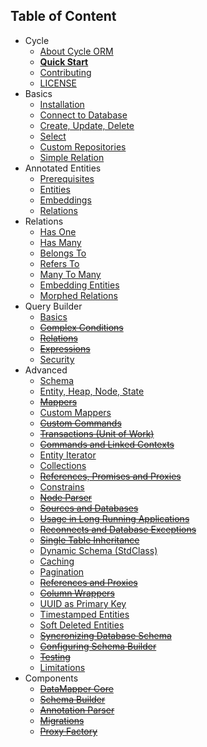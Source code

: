 Table of Content
----------------

* Cycle
  * [About Cycle ORM](intro/about.md)
  * [**Quick Start**](intro/quick-start.md)
  * [Contributing](contributing.md)
  * [LICENSE](license.md)
* Basics
  * [Installation](basic/install.md)
  * [Connect to Database](basic/connect.md)
  * [Create, Update, Delete](basic/crud.md)
  * [Select](basic/select.md)
  * [Custom Repositories](basic/repository.md)
  * [Simple Relation](basic/relation.md)
* Annotated Entities
  * [Prerequisites](annotated/prerequisites.md)
  * [Entities](annotated/entity.md)
  * [Embeddings](annotated/embeddings.md)
  * [Relations](annotated/relations.md)
* Relations
  * [Has One](relation/has-one.md)
  * [Has Many](relation/has-many.md)
  * [Belongs To](relation/belongs-to.md)
  * [Refers To](relation/refers-to.md)
  * [Many To Many](relation/many-to-many.md)
  * [Embedding Entities](relation/embedded.md)
  * [Morphed Relations](relation/morphed.md)
* Query Builder
  * [Basics](query-builder/basic.md)
  * ~~[Complex Conditions](query-builder/complex.md)~~
  * ~~[Relations](query-builder/relations.md)~~
  * ~~[Expressions](query-builder/expressions.md)~~
  * [Security](query-builder/security.md)
* Advanced
  * [Schema](advanced/schema.md)
  * [Entity, Heap, Node, State](advanced/entity.md)
  * ~~[Mappers](advanced/mapper.md)~~
  * [Custom Mappers](advanced/custom-mapper.md)
  * ~~[Custom Commands](advanced/custom-command.md)~~
  * ~~[Transactions (Unit of Work)](advanced/transaction.md)~~
  * ~~[Commands and Linked Contexts](advanced/command.md)~~
  * [Entity Iterator](advanced/iterator.md)
  * [Collections](advanced/collections.md)
  * ~~[References, Promises and Proxies](advanced/promise.md)~~
  * [Constrains](advanced/constrain.md)
  * ~~[Node Parser](advanced/node-parser.md)~~
  * ~~[Sources and Databases](advanced/source.md)~~
  * ~~[Usage in Long Running Applications](advanced/daemonizing.md)~~
  * ~~[Reconnects and Database Exceptions](advanced/exception.md)~~
  * ~~[Single Table Inheritance](advanced/single-table-inheritance.md)~~
  * [Dynamic Schema (StdClass)](advanced/dynamic-schema.md)
  * [Caching](advanced/caching.md)
  * [Pagination](advanced/pagination.md)
  * ~~[References and Proxies](advanced/references.md)~~
  * ~~[Column Wrappers](advances/column-wrappers.md)~~
  * [UUID as Primary Key](advanced/uuid.md)
  * [Timestamped Entities](advanced/timestamp.md)
  * [Soft Deleted Entities](advanced/soft-deletes.md)
  * ~~[Syncronizing Database Schema](advanced/sync-schema.md)~~
  * ~~[Configuring Schema Builder](advanced/schema-builder.md)~~
  * ~~[Testing](advanced/testing.md)~~
  * [Limitations](advanced/limitations.md)
* Components
  * ~~[DataMapper Core](component/core.md)~~
  * ~~[Schema Builder](component/schema-builder.md)~~
  * ~~[Annotation Parser](component/annotated.md)~~
  * ~~[Migrations](component/migrations.md)~~
  * ~~[Proxy Factory](component/proxy-factory.md)~~
